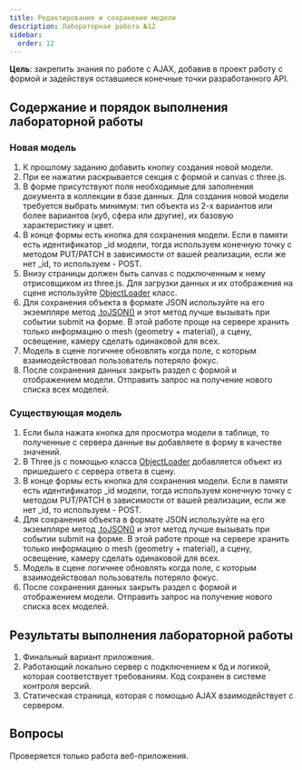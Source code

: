 ```yaml
---
title: Редактирование и сохранение модели
description: Лабораторная работа №12
sidebar:
  order: 12
---
```


**Цель**: закрепить знания по работе с AJAX, добавив в проект работу с формой и задействуя оставшиеся конечные точки разработанного API.

## Содержание и порядок выполнения лабораторной работы

### Новая модель

1. К прошлому заданию добавить кнопку создания новой модели.
1. При ее нажатии раскрывается секция с формой и canvas c three.js.
1. В форме присутствуют поля необходимые для заполнения документа в коллекции в базе данных. Для создания новой модели требуется выбрать минимум: тип объекта из 2-х вариантов или более вариантов (куб, сфера или другие), их базовую характеристику и цвет.
1. В конце формы есть кнопка для сохранения модели. Если в памяти есть идентификатор \_id модели, тогда используем конечную точку c методом PUT/PATCH в зависимости от вашей реализации, если же нет \_id, то используем - POST.
1. Внизу страницы должен быть canvas с подключенным к нему отрисовщиком из three.js. Для загрузки данных и их отображения на сцене используйте [ObjectLoader](https://threejs.org/docs/?q=objectload#api/en/loaders/ObjectLoader) класс.
1. Для сохранения объекта в формате JSON используйте на его экземпляре метод [.toJSON()](https://threejs.org/docs/#api/en/core/Object3D.toJSON) и этот метод лучше вызывать при событии submit на форме. В этой работе проще на сервере хранить только информацию о mesh (geometry + material), а сцену, освещение, камеру сделать одинаковой для всех.
1. Модель в сцене логичнее обновлять когда поле, с которым взаимодействовал пользователь потеряло фокус.
1. После сохранения данных закрыть раздел с формой и отображением модели. Отправить запрос на получение нового списка всех моделей.

### Существующая модель

1. Если была нажата кнопка для просмотра модели в таблице, то полученные с сервера данные вы добавляете в форму в качестве значений.
1. В Three.js с помощью класса [ObjectLoader](https://threejs.org/docs/?q=objectload#api/en/loaders/ObjectLoader) добавляется объект из пришедшего с сервера ответа в сцену.
1. В конце формы есть кнопка для сохранения модели. Если в памяти есть идентификатор \_id модели, тогда используем конечную точку c методом PUT/PATCH в зависимости от вашей реализации, если же нет \_id, то используем - POST.
1. Для сохранения объекта в формате JSON используйте на его экземпляре метод [.toJSON()](https://threejs.org/docs/#api/en/core/Object3D.toJSON) и этот метод лучше вызывать при событии submit на форме. В этой работе проще на сервере хранить только информацию о mesh (geometry + material), а сцену, освещение, камеру сделать одинаковой для всех.
1. Модель в сцене логичнее обновлять когда поле, с которым взаимодействовал пользователь потеряло фокус.
1. После сохранения данных закрыть раздел с формой и отображением модели. Отправить запрос на получение нового списка всех моделей.

## Результаты выполнения лабораторной работы

1. Финальный вариант приложения.
1. Работающий локально сервер с подключением к бд и логикой, которая соответствует требованиям. Код сохранен в системе контроля версий.
1. Статическая страница, которая с помощью AJAX взаимодействует с сервером.

## Вопросы

Проверяется только работа веб-приложения.
